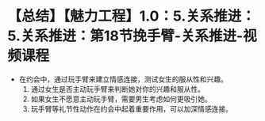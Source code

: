 # 【总结】【魅力工程】1.0：5.关系推进：5.关系推进：第18节挽手臂-关系推进-视频课程

-   在约会中，通过玩手臂来建立情感连接，测试女生的服从性和兴趣。
    1.  通过女生是否主动玩手臂来判断她对你的兴趣和服从性。
    2.  如果女生不愿意主动玩手臂，需要男生考虑如何更吸引她。
    3.  玩手臂等礼节性动作在约会中起着重要作用，可以加深情感连接。